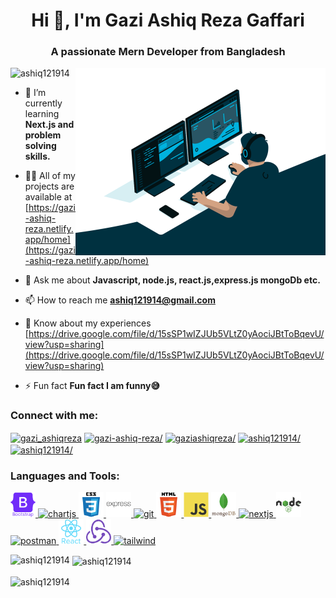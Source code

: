 <h1 align="center">Hi 👋, I'm Gazi Ashiq Reza Gaffari</h1>
<h3 align="center">A passionate Mern Developer from Bangladesh</h3>

<img src="./pic.gif" align="right" alt="coding avater" width="400"/>

<p align="left"> <img src="https://komarev.com/ghpvc/?username=ashiq121914&label=Profile%20views&color=0e75b6&style=flat" alt="ashiq121914" /> </p>

- 🌱 I’m currently learning **Next.js and problem solving skills.**

- 👨‍💻 All of my projects are available at [https://gazi-ashiq-reza.netlify.app/home](https://gazi-ashiq-reza.netlify.app/home)

- 💬 Ask me about **Javascript, node.js, react.js,express.js mongoDb etc.**

- 📫 How to reach me **ashiq121914@gmail.com**

- 📄 Know about my experiences [https://drive.google.com/file/d/15sSP1wIZJUb5VLtZ0yAociJBtToBqevU/view?usp=sharing](https://drive.google.com/file/d/15sSP1wIZJUb5VLtZ0yAociJBtToBqevU/view?usp=sharing)

- ⚡ Fun fact **Fun fact I am funny😅**

<h3 align="left">Connect with me:</h3>
<p align="left">
<a href="https://dev.to/gazi_ashiqreza" target="blank"><img align="center" src="https://raw.githubusercontent.com/rahuldkjain/github-profile-readme-generator/master/src/images/icons/Social/devto.svg" alt="gazi_ashiqreza" height="30" width="40" /></a>
<a href="https://linkedin.com/in/gazi-ashiq-reza/" target="blank"><img align="center" src="https://raw.githubusercontent.com/rahuldkjain/github-profile-readme-generator/master/src/images/icons/Social/linked-in-alt.svg" alt="gazi-ashiq-reza/" height="30" width="40" /></a>
<a href="https://fb.com/gaziashiqreza/" target="blank"><img align="center" src="https://raw.githubusercontent.com/rahuldkjain/github-profile-readme-generator/master/src/images/icons/Social/facebook.svg" alt="gaziashiqreza/" height="30" width="40" /></a>
<a href="https://www.leetcode.com/ashiq121914/" target="blank"><img align="center" src="https://raw.githubusercontent.com/rahuldkjain/github-profile-readme-generator/master/src/images/icons/Social/leet-code.svg" alt="ashiq121914/" height="30" width="40" /></a>
<a href="https://auth.geeksforgeeks.org/user/ashiq121914/" target="blank"><img align="center" src="https://raw.githubusercontent.com/rahuldkjain/github-profile-readme-generator/master/src/images/icons/Social/geeks-for-geeks.svg" alt="ashiq121914/" height="30" width="40" /></a>
</p>

<h3 align="left">Languages and Tools:</h3>
<p align="left"> <a href="https://getbootstrap.com" target="_blank" rel="noreferrer"> <img src="https://raw.githubusercontent.com/devicons/devicon/master/icons/bootstrap/bootstrap-plain-wordmark.svg" alt="bootstrap" width="40" height="40"/> </a> <a href="https://www.chartjs.org" target="_blank" rel="noreferrer"> <img src="https://www.chartjs.org/media/logo-title.svg" alt="chartjs" width="40" height="40"/> </a> <a href="https://www.w3schools.com/css/" target="_blank" rel="noreferrer"> <img src="https://raw.githubusercontent.com/devicons/devicon/master/icons/css3/css3-original-wordmark.svg" alt="css3" width="40" height="40"/> </a> <a href="https://expressjs.com" target="_blank" rel="noreferrer"> <img src="https://raw.githubusercontent.com/devicons/devicon/master/icons/express/express-original-wordmark.svg" alt="express" width="40" height="40"/> </a> <a href="https://git-scm.com/" target="_blank" rel="noreferrer"> <img src="https://www.vectorlogo.zone/logos/git-scm/git-scm-icon.svg" alt="git" width="40" height="40"/> </a> <a href="https://www.w3.org/html/" target="_blank" rel="noreferrer"> <img src="https://raw.githubusercontent.com/devicons/devicon/master/icons/html5/html5-original-wordmark.svg" alt="html5" width="40" height="40"/> </a> <a href="https://developer.mozilla.org/en-US/docs/Web/JavaScript" target="_blank" rel="noreferrer"> <img src="https://raw.githubusercontent.com/devicons/devicon/master/icons/javascript/javascript-original.svg" alt="javascript" width="40" height="40"/> </a> <a href="https://www.mongodb.com/" target="_blank" rel="noreferrer"> <img src="https://raw.githubusercontent.com/devicons/devicon/master/icons/mongodb/mongodb-original-wordmark.svg" alt="mongodb" width="40" height="40"/> </a> <a href="https://nextjs.org/" target="_blank" rel="noreferrer"> <img src="https://cdn.worldvectorlogo.com/logos/nextjs-2.svg" alt="nextjs" width="40" height="40"/> </a> <a href="https://nodejs.org" target="_blank" rel="noreferrer"> <img src="https://raw.githubusercontent.com/devicons/devicon/master/icons/nodejs/nodejs-original-wordmark.svg" alt="nodejs" width="40" height="40"/> </a> <a href="https://postman.com" target="_blank" rel="noreferrer"> <img src="https://www.vectorlogo.zone/logos/getpostman/getpostman-icon.svg" alt="postman" width="40" height="40"/> </a> <a href="https://reactjs.org/" target="_blank" rel="noreferrer"> <img src="https://raw.githubusercontent.com/devicons/devicon/master/icons/react/react-original-wordmark.svg" alt="react" width="40" height="40"/> </a> <a href="https://redux.js.org" target="_blank" rel="noreferrer"> <img src="https://raw.githubusercontent.com/devicons/devicon/master/icons/redux/redux-original.svg" alt="redux" width="40" height="40"/> </a> <a href="https://tailwindcss.com/" target="_blank" rel="noreferrer"> <img src="https://www.vectorlogo.zone/logos/tailwindcss/tailwindcss-icon.svg" alt="tailwind" width="40" height="40"/> </a> </p>

<p><img align="left" src="https://github-readme-stats.vercel.app/api/top-langs?username=ashiq121914&show_icons=true&locale=en&layout=compact" alt="ashiq121914" /></p>

<p>&nbsp;<img align="center" src="https://github-readme-stats.vercel.app/api?username=ashiq121914&show_icons=true&locale=en" alt="ashiq121914" /></p>

<p><img align="center" src="https://github-readme-streak-stats.herokuapp.com/?user=ashiq121914&" alt="ashiq121914" /></p>
